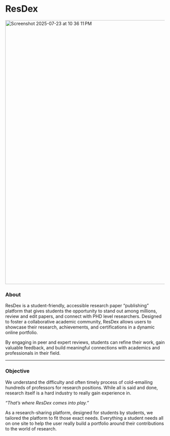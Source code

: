 # ResDex

<!-- ![ResDex Banner](https://github.com/user-attachments/assets/8a7f5869-7c6a-4e1d-a8a4-f40965d0191a) -->

<img width="1470" height="833" alt="Screenshot 2025-07-23 at 10 36 11 PM" src="https://github.com/user-attachments/assets/fb8884c2-2f31-47d6-9a87-239246c188ce" />



### About
ResDex is a student-friendly, accessible research paper “publishing” platform that gives students the opportunity to stand out among millions, review and edit papers, and connect with PHD level researchers. Designed to foster a collaborative academic community, ResDex allows users to showcase their research, achievements, and certifications in a dynamic online portfolio. 

By engaging in peer and expert reviews, students can refine their work, gain valuable feedback, and build meaningful connections with academics and professionals in their field.

___

### Objective 
We understand the difficulty and often timely process of cold-emailing hundreds of professors for research positions. While all is said and done, research itself is a hard industry to really gain experience in. 

*“That’s where ResDex comes into play.”* 

 
As a research-sharing platform, designed for students by students, we tailored the platform to fit those exact needs. Everything a student needs all on one site to help the user really build a portfolio around their contributions to the world of research.
